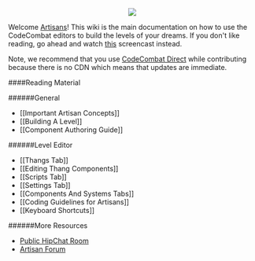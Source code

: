 <div style="text-align:center"><img src ="https://popey456963.github.io/CodeCombat/CoCo.png" /></div>

Welcome [Artisans](http://codecombat.com/contribute/artisan)! This wiki is the main documentation on how to use the CodeCombat editors to build the levels of your dreams. If you don't like reading, go ahead and watch [this](https://vimeo.com/codecombat/mirage-maker) screencast instead.

Note, we recommend that you use [CodeCombat Direct](http://direct.codecombat.com) while contributing because there is no CDN which means that updates are immediate.

####Reading Material

######General

* [[Important Artisan Concepts]]
* [[Building A Level]]
* [[Component Authoring Guide]]

######Level Editor

* [[Thangs Tab]]
* [[Editing Thang Components]]
* [[Scripts Tab]]
* [[Settings Tab]]
* [[Components And Systems Tabs]]
* [[Coding Guidelines for Artisans]]
* [[Keyboard Shortcuts]]

######More Resources

* [Public HipChat Room](http://www.hipchat.com/g3plnOKqa)
* [Artisan Forum](http://discourse.codecombat.com/category/artisan)